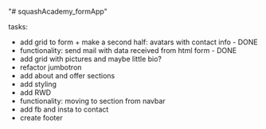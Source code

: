 "# squashAcademy_formApp" 

tasks:

- add grid to form + make a second half: avatars with contact info - DONE
- functionality: send mail with data received from html form - DONE
- add grid with pictures and maybe little bio?
- refactor jumbotron
- add about and offer sections
- add styling
- add RWD
- functionality: moving to section from navbar
- add fb and insta to contact
- create footer